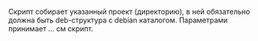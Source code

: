 Скрипт собирает указанный проект (директорию), в ней обязательно должна
быть deb-структура с debian каталогом. Параметрами принимает ... см скрипт.
